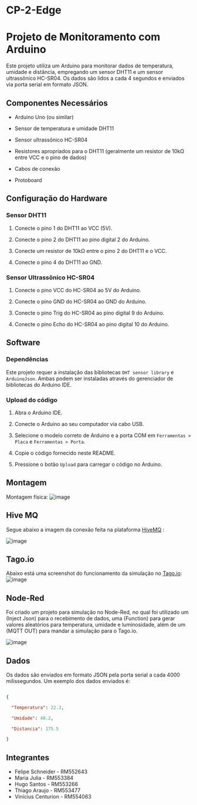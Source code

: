 
# CP-2-Edge


# Projeto de Monitoramento com Arduino
 
Este projeto utiliza um Arduino para monitorar dados de temperatura, umidade e distância, empregando um sensor DHT11 e um sensor ultrassônico HC-SR04. Os dados são lidos a cada 4 segundos e enviados via porta serial em formato JSON.
 
## Componentes Necessários
 
- Arduino Uno (ou similar)

- Sensor de temperatura e umidade DHT11

- Sensor ultrassônico HC-SR04

- Resistores apropriados para o DHT11 (geralmente um resistor de 10kΩ entre VCC e o pino de dados)

- Cabos de conexão

- Protoboard
 
## Configuração do Hardware
 
### Sensor DHT11

1. Conecte o pino 1 do DHT11 ao VCC (5V).

2. Conecte o pino 2 do DHT11 ao pino digital 2 do Arduino.

3. Conecte um resistor de 10kΩ entre o pino 2 do DHT11 e o VCC.

4. Conecte o pino 4 do DHT11 ao GND.
 
### Sensor Ultrassônico HC-SR04

1. Conecte o pino VCC do HC-SR04 ao 5V do Arduino.

2. Conecte o pino GND do HC-SR04 ao GND do Arduino.

3. Conecte o pino Trig do HC-SR04 ao pino digital 9 do Arduino.

4. Conecte o pino Echo do HC-SR04 ao pino digital 10 do Arduino.
 
## Software
 
### Dependências

Este projeto requer a instalação das bibliotecas `DHT sensor library` e `ArduinoJson`. Ambas podem ser instaladas através do gerenciador de bibliotecas do Arduino IDE.
 
### Upload do código

1. Abra o Arduino IDE.

2. Conecte o Arduino ao seu computador via cabo USB.

3. Selecione o modelo correto de Arduino e a porta COM em `Ferramentas > Placa` e `Ferramentas > Porta`.

4. Copie o código fornecido neste README.

5. Pressione o botão `Upload` para carregar o código no Arduino.

## Montagem
Montagem física:
![image](https://github.com/felpschneider/sprint-3-edge/assets/143764606/a8256d2d-b1b4-444e-93a9-d2baebdde06c)

## Hive MQ
Segue abaixo a imagem da conexão feita na plataforma [HiveMQ](https://www.hivemq.com/) :

![image](https://github.com/felpschneider/sprint-3-edge/assets/143764606/c799a03c-147d-4207-9b5f-811d87232c7d)

## Tago.io 
Abaixo está uma screenshot do funcionamento da simulação no [Tago.io](https://tago.io):
![image](https://github.com/felpschneider/sprint-3-edge/assets/143764606/6b28ca2d-edd8-42b8-9eb6-350acf8a182d)

## Node-Red 
Foi criado um projeto para simulação no Node-Red, no qual foi utilizado um (Inject Json) para o recebimento de dados, uma (Function) para gerar valores aleatórios para temperatura, umidade e luminosidade, além de um (MQTT OUT) para mandar a simulação para o Tago.io.

![image](https://github.com/felpschneider/sprint-3-edge/assets/143764606/e61f2fc7-fddf-420f-bae7-eea1b6cab4ad)
 
## Dados

Os dados são enviados em formato JSON pela porta serial a cada 4000 milissegundos. Um exemplo dos dados enviados é:
 
```json

{

  "Temperatura": 22.3,

  "Umidade": 48.2,

  "Distancia": 175.5

}

```


## Integrantes

- Felipe Schneider - RM552643
- Maria Julia - RM553384
- Hugo Santos - RM553266
- Thiago Araujo - RM553477
- Vinícius Centurion - RM554063

